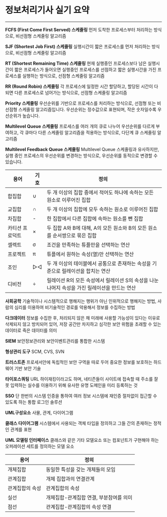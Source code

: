 # 정보처리기사 실기 요약

<hr>

**FCFS (First Come First Served) 스케줄링**
먼저 도착한 프로세스부터 처리하는 방식으로, 비선점형 스케줄링 알고리즘

**SJF (Shortest Job First) 스케줄링**
실행시간이 짧은 프로세스를 먼저 처리하는 방식으로, 비선점형 스케줄링 알고리즘

**RT (Shortest Remaining Time) 스케줄링**
현재 실행중인 프로세스보다 남은 실행시간이 짧은 프로세스가 들어오면 실행중인 프로세스를 선점하고 짧은 실행시간을 가진 프로세스를 실행하는 방식으로, 선점형 스케줄링 알고리즘

**RR (Round Robin) 스케줄링**
각 프로세스에 일정한 시간 할당하고, 할당된 시간이 다 되면 다른 프로세스로 넘어가는 방식으로, 선점형 스케줄링 알고리즘

**Priority 스케줄링**
우선순위를 기반으로 프로세스를 처리하는 방식으로, 선점형 또는 비선점형 스케줄링 알고리즘입니다. 우선순위는 정수값으로 표현되며, 작은 숫자일수록 우선순위가 높습니다.

**Multilevel Queue 스케줄링**
프로세스를 여러 개의 큐로 나누어 우선순위를 다르게 부여하고, 각 큐마다 다른 스케줄링 알고리즘을 적용하는 방식으로, 다단계 큐 스케줄링 알고리즘

**Multilevel Feedback Queue 스케줄링**
Multilevel Queue 스케줄링과 유사하지만, 실행 중인 프로세스의 우선순위를 변경하는 방식으로, 우선순위를 동적으로 변경할 수 있습니다.


| 용어 | 기호 | 정의 |
|---|---|---|
| 합집합 | ∪ | 두 개 이상의 집합 중에서 적어도 하나에 속하는 모든 원소로 이루어진 집합 |
| 교집합 | ∩ | 두 개 이상의 집합에 모두 속하는 원소로 이루어진 집합 |
| 차집합 | \- | 한 집합에서 다른 집합에 속하는 원소를 뺀 집합 |
| 카티션 프로덕트 | × | 두 집합 A와 B에 대해, A의 모든 원소와 B의 모든 원소를 순서쌍으로 묶은 집합 |
| 셀렉트 | σ | 조건을 만족하는 튜플만을 선택하는 연산 |
| 프로젝트 | π | 튜플에서 원하는 속성(열)만 선택하는 연산 |
| 조인 | ▷◁ | 두 개 이상의 테이블에서 공통으로 존재하는 속성을 기준으로 릴레이션을 합치는 연산 |
| 디비전 | ÷ | 릴레이션 R의 모든 속성에서 릴레이션 S의 속성을 나눈 나머지 속성을 가진 릴레이션을 만드는 연산 |

**사회공학** 기술적이나 시스템적으로 행해지는 행위가 아닌 인위적으로 행해지는 방법, 사람의 심리를 이용하여 비기술적인 경로를 악용해서 정보를 수집하는 방법

**다크데이터** 정보를 수집한 후, 처리되지 않은 채 미래에 사용할 가능성이 있다는 이유로 삭제되지 않고 방치되어 있어, 저장 공간만 차지하고 심각한 보안 위험을 초래할 수 있는 데이터로 죽은 데이터를 의미

**SIEM** 보안정보관리와 보안이벤트관리를 통합한 시스템

**형상관리 도구** SCM, CVS, SVN

**트러스트존** 프로세서안에 독립적인 보안 구역을 따로 두어 중요한 정보를 보호하는 하드웨어 기반 보안 기술

**타이포스쿼팅** URL 하이재킹이라고도 하며, 네티즌들이 사이트에 접속할 때 주소를 잘못 입력하는 실수를 이용하기 위해 유사한 유명 도메인을 미리 등록하는 것

**SSO** 단 한번의 시스템 인증을 통하여 여러 정보 시스템에 재인증 절차없이 접근할 수 있도록 하는 통합 로그인 솔루션

**UML구성요소** 사물, 관계, 다이어그램

**클래스 다이어그램** 시스템에서 사용되는 객체 타입을 정의하고 그들 간의 존재하는 정적인 관계를 표현

**UML 모델링 인터페이스** 클래스와 같은 기타 모델요소 또는 컴포넌트가 구현해야 하는 오퍼레이션 세트를 정의하는 모델 요소

| 용어 | 정의 |
|---|---|
| 개체집합 | 동일한 특성을 갖는 개체들의 모임 |
| 관계집합 | 개체 집합과의 연결관계 |
| 관계집합의 속성 | 관계집합의 속성 |
| 실선 | 개체집합-관계집합 연결, 부분참여를 의미 |
| 점선 | 관계집합-관계집합의 속성 연결 |



